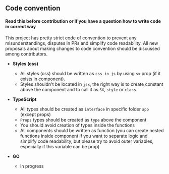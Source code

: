 ## Code convention

#### Read this before contribution or if you have a question how to write code in correct way
This project has pretty strict code of convention to prevent any misunderstandings, 
disputes in PRs and simplify code readability. All new proposals about making changes 
to code convention should be discussed among contributors.


- **Styles (css)**
  - All styles (css) should be written as `css in js` by using `sx` prop (if it exists in component). 
  - Styles shouldn't be located in `jsx`, the right way is to create constant above the component and to call it as `SX`, `style` or `class` 


- **TypeScript**
  - All types should be created as `interface` in specific folder `app` (except props)
  - `Props` types should be created as `type` above the component
  - You should avoid creation of types inside the functions
  - All components should be written as function (you can create nested functions inside component if you want to separate logic and simplify code readability, but please try to avoid outer variables, especially if this variable can be prop)


- **GO**
  - in progress 

